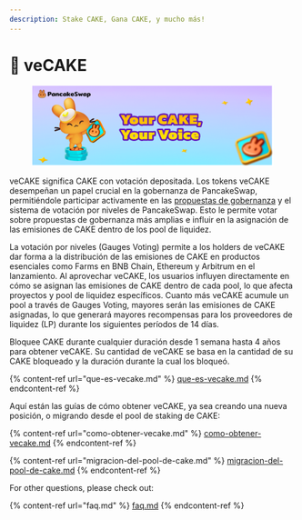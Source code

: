```yaml
---
description: Stake CAKE, Gana CAKE, y mucho más!
---
```


# 🔷 veCAKE

<figure><img src="../../.gitbook/assets/image (1) (1) (1) (1).png" alt=""><figcaption></figcaption></figure>

veCAKE significa CAKE con votación depositada. Los tokens veCAKE desempeñan un papel crucial en la gobernanza de PancakeSwap, permitiéndole participar activamente en las [propuestas de gobernanza](https://pancakeswap.finance/voting) y el sistema de votación por niveles de PancakeSwap. Esto le permite votar sobre propuestas de gobernanza más amplias e influir en la asignación de las emisiones de CAKE dentro de los pool de liquidez.&#x20;

La votación por niveles (Gauges Voting) permite a los holders de veCAKE dar forma a la distribución de las emisiones de CAKE en productos esenciales como Farms en BNB Chain, Ethereum y Arbitrum en el lanzamiento. Al aprovechar veCAKE, los usuarios influyen directamente en cómo se asignan las emisiones de CAKE dentro de cada pool, lo que afecta proyectos y pool de liquidez específicos. Cuanto más veCAKE acumule un pool a través de Gauges Voting, mayores serán las emisiones de CAKE asignadas, lo que generará mayores recompensas para los proveedores de liquidez (LP) durante los siguientes períodos de 14 días.&#x20;

Bloquee CAKE durante cualquier duración desde 1 semana hasta 4 años para obtener veCAKE. Su cantidad de veCAKE se basa en la cantidad de su CAKE bloqueado y la duración durante la cual los bloqueó.

{% content-ref url="que-es-vecake.md" %}
[que-es-vecake.md](que-es-vecake.md)
{% endcontent-ref %}



Aquí están las guías de cómo obtener veCAKE, ya sea creando una nueva posición, o migrando desde el pool de staking de CAKE:

{% content-ref url="como-obtener-vecake.md" %}
[como-obtener-vecake.md](como-obtener-vecake.md)
{% endcontent-ref %}

{% content-ref url="migracion-del-pool-de-cake.md" %}
[migracion-del-pool-de-cake.md](migracion-del-pool-de-cake.md)
{% endcontent-ref %}



For other questions, please check out:

{% content-ref url="faq.md" %}
[faq.md](faq.md)
{% endcontent-ref %}
